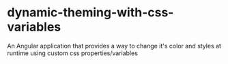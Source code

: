 # dynamic-theming-with-css-variables
An Angular application that provides a way to change it's color and styles at runtime using custom css properties/variables
